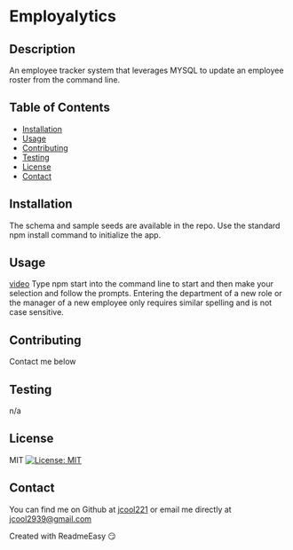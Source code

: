 <!DOCTYPE md>
# Employalytics

## Description
An employee tracker system that leverages MYSQL to update an employee roster from the command line.

## Table of Contents
* [Installation](#installation)
* [Usage](#usage)
* [Contributing](#contributing)
* [Testing](#testing)
* [License](#license)
* [Contact](#contact)

<a name="Installation"></a>
## Installation

The schema and sample seeds are available in the repo. Use the standard npm install command to initialize the app.

<a name="Usage"></a>
## Usage

[video](https://drive.google.com/file/d/1RjNVnZOy3KdMPiWkmlu9gvtEtj3EUcBS/view)
Type npm start into the command line to start and then make your selection and follow the prompts.  Entering the department of a new role or the manager of a new employee only requires similar spelling and is not case sensitive.

<a name="Contributing"></a>
## Contributing

Contact me below

<a name="Testing"></a>
## Testing

n/a

<a name="License"></a>
## License

MIT [![License: MIT](https://img.shields.io/badge/License-MIT-yellow.svg)](https://opensource.org/licenses/MIT)

<a name="Contact"></a>
## Contact

You can find me on Github at [jcool221](https://github.com/jcool221) 
or email me directly at [jcool2939@gmail.com](mailto:jcool2939@gmail.com?subject=[Github]Project%20Information.)

Created with ReadmeEasy 😏